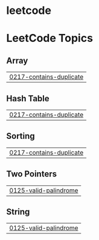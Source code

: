 # leetcode

<!---LeetCode Topics Start-->
# LeetCode Topics
## Array
|  |
| ------- |
| [0217-contains-duplicate](https://github.com/ayush03b/leetcode/tree/master/0217-contains-duplicate) |
## Hash Table
|  |
| ------- |
| [0217-contains-duplicate](https://github.com/ayush03b/leetcode/tree/master/0217-contains-duplicate) |
## Sorting
|  |
| ------- |
| [0217-contains-duplicate](https://github.com/ayush03b/leetcode/tree/master/0217-contains-duplicate) |
## Two Pointers
|  |
| ------- |
| [0125-valid-palindrome](https://github.com/ayush03b/leetcode/tree/master/0125-valid-palindrome) |
## String
|  |
| ------- |
| [0125-valid-palindrome](https://github.com/ayush03b/leetcode/tree/master/0125-valid-palindrome) |
<!---LeetCode Topics End-->